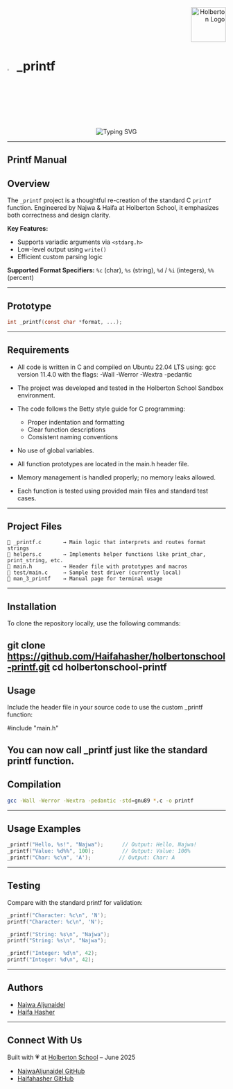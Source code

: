 <div align="right">
  <img src="https://private-user-images.githubusercontent.com/197754999/434705190-5f8d33ce-fed8-438a-935c-a9916afef26e.png?jwt=eyJhbGciOiJIUzI1NiIsInR5cCI6IkpXVCJ9.eyJpc3MiOiJnaXRodWIuY29tIiwiYXVkIjoicmF3LmdpdGh1YnVzZXJjb250ZW50LmNvbSIsImtleSI6ImtleTUiLCJleHAiOjE3NDk5NTQxNjgsIm5iZiI6MTc0OTk1Mzg2OCwicGF0aCI6Ii8xOTc3NTQ5OTkvNDM0NzA1MTkwLTVmOGQzM2NlLWZlZDgtNDM4YS05MzVjLWE5OTE2YWZlZjI2ZS5wbmc_WC1BbXotQWxnb3JpdGhtPUFXUzQtSE1BQy1TSEEyNTYmWC1BbXotQ3JlZGVudGlhbD1BS0lBVkNPRFlMU0E1M1BRSzRaQSUyRjIwMjUwNjE1JTJGdXMtZWFzdC0xJTJGczMlMkZhd3M0X3JlcXVlc3QmWC1BbXotRGF0ZT0yMDI1MDYxNVQwMjE3NDhaJlgtQW16LUV4cGlyZXM9MzAwJlgtQW16LVNpZ25hdHVyZT01YjMxZjc1MjA5MWZlZjUwMzQ5YmY0MzEwY2Q2YzhjMjFjMGE2MjYyN2EyMGE2N2VkYzcwZmM0Zjg2NzA3NDQwJlgtQW16LVNpZ25lZEhlYWRlcnM9aG9zdCJ9.scT5Z-IvAbM2qpUeAAujRNrZjPEWjrxlUaxEHn5l9h0" alt="Holberton Logo" width="80">
</div>

# <a><img src="https://upload.wikimedia.org/wikipedia/commons/3/35/The_C_Programming_Language_logo.svg" width=3% height=3%></img></a> _printf

<p align="center">
  <img src="https://readme-typing-svg.herokuapp.com?center=true&size=28&duration=3000&pause=1000&color=FF69B4&width=435&lines=—+by+Najwa+and+Haifa" alt="Typing SVG" />
</p>

---

## Printf Manual
## Overview

The `_printf` project is a thoughtful re-creation of the standard C `printf` function. Engineered by Najwa & Haifa at Holberton School, it emphasizes both correctness and design clarity.

**Key Features:**

* Supports variadic arguments via `<stdarg.h>`
* Low-level output using `write()`
* Efficient custom parsing logic

**Supported Format Specifiers:** `%c` (char), `%s` (string), `%d` / `%i` (integers), `%%` (percent)

---

## Prototype

```c
int _printf(const char *format, ...);
```

---

## Requirements

- All code is written in C and compiled on Ubuntu 22.04 LTS using:
  gcc version 11.4.0 with the flags: -Wall -Werror -Wextra -pedantic

- The project was developed and tested in the Holberton School Sandbox environment.

- The code follows the Betty style guide for C programming:
  - Proper indentation and formatting
  - Clear function descriptions
  - Consistent naming conventions

- No use of global variables.

- All function prototypes are located in the main.h header file.

- Memory management is handled properly; no memory leaks allowed.

- Each function is tested using provided main files and standard test cases.

---

## Project Files

```text
📁 _printf.c       → Main logic that interprets and routes format strings
📁 helpers.c       → Implements helper functions like print_char, print_string, etc.
📁 main.h          → Header file with prototypes and macros
📁 test/main.c     → Sample test driver (currently local)
📁 man_3_printf    → Manual page for terminal usage
```

---
## Installation

To clone the repository locally, use the following commands:

git clone https://github.com/Haifahasher/holbertonschool-printf.git
cd holbertonschool-printf
---
## Usage

Include the header file in your source code to use the custom _printf function:

#include "main.h"

You can now call _printf just like the standard printf function.
---
## Compilation

```bash
gcc -Wall -Werror -Wextra -pedantic -std=gnu89 *.c -o printf
```

---

## Usage Examples

```c
_printf("Hello, %s!", "Najwa");      // Output: Hello, Najwa!
_printf("Value: %d%%", 100);         // Output: Value: 100%
_printf("Char: %c\n", 'A');         // Output: Char: A
```

---



## Testing

Compare with the standard printf for validation:

```c
_printf("Character: %c\n", 'N');
printf("Character: %c\n", 'N');

_printf("String: %s\n", "Najwa");
printf("String: %s\n", "Najwa");

_printf("Integer: %d\n", 42);
printf("Integer: %d\n", 42);
```

---

## Authors

* [Najwa Aljunaidel](https://github.com/NajwaAljunaidel)
* [Haifa Hasher](https://github.com/Haifahasher)

---

## Connect With Us

Built with 💗 at [Holberton School](https://www.holbertonschool.com/) – June 2025

* [NajwaAljunaidel GitHub](https://github.com/NajwaAljunaidel)
* [Haifahasher GitHub](https://github.com/Haifahasher)
